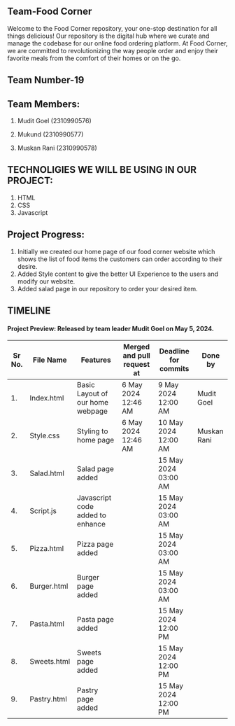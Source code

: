 ## Team-Food Corner

Welcome to the Food Corner repository, your one-stop destination for all things delicious! Our repository is the digital hub where we curate and manage the codebase for our online food ordering platform. At Food Corner, we are committed to revolutionizing the way people order and enjoy their favorite meals from the comfort of their homes or on the go.

## Team Number-19

## Team Members:

1. Mudit Goel (2310990576)

2. Mukund (2310990577)

3. Muskan Rani (2310990578)


## TECHNOLIGIES WE WILL BE USING IN OUR PROJECT:
1. HTML
2. CSS
3. Javascript


## Project Progress:
1. Initially we created our home page of our food corner website which shows the list of food items the customers can order according to their desire.
2. Added Style content to give the better UI Experience to the users and modify our website.
3. Added salad page in our repository to order your desired item.


## TIMELINE

#### Project Preview: Released by team leader Mudit Goel on May 5, 2024.

| Sr No. | File Name     | Features                                      | Merged and pull request at | Deadline for commits | Done by      |
|--------|---------------|-----------------------------------------------|----------------------------|----------------------|--------------|
| 1.     | Index.html    | Basic Layout of our home webpage| 6 May 2024 12:46 AM       | 9 May 2024 12:00 AM   | Mudit Goel  |
| 2.     | Style.css    | Styling to home page| 6 May 2024 12:46 AM       | 10 May 2024 12:00 AM   | Muskan Rani  |
| 3.     | Salad.html    | Salad page added |       | 15 May 2024 03:00 AM   |   |
| 4.     | Script.js    | Javascript code added to enhance |        | 15 May 2024 03:00 AM   |   |
| 5.     | Pizza.html    | Pizza page added|        | 15 May 2024 03:00 AM   |   |
| 6.     | Burger.html    | Burger page added|        | 15 May 2024 03:00 AM   |   |
| 7.     | Pasta.html    | Pasta page added|        | 15 May 2024 12:00 PM   |   |
| 8.     | Sweets.html    | Sweets page added|        | 15 May 2024 12:00 PM   |   |
| 9.     | Pastry.html    | Pastry page added|        | 15 May 2024 12:00 PM   |   |



